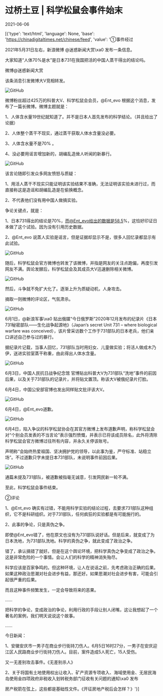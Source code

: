 # 过桥土豆 | 科学松鼠会事件始末

2021-06-06

[{'type': 'text/html', 'language': None, 'base': 'https://chinadigitaltimes.net/chinese/feed', 'value': '①事件经过

2021年5月31日左右，新浪微博 @迷惑新闻大赏\xa0 发布一条信息。



大家知道“人体70%是水”是日本731在我国把活的中国人蒸干得出的结论吗。

微博@迷惑新闻大赏



该条消息引发微博大V竞相转发。

![GitHub](https://chinadigitaltimes.net/chinese/files/2021/06/post-666865-60bbb612460aa.)

微博粉丝超过425万的科普大V、科学松鼠会会员，@Ent_evo 根据这个消息，发布了一篇长微博。微博主题就是：

1、人体含水量19世纪就知道了。并不是日本人首先发布的科学结论。（并且给出了论据）

2、人体整个蒸干不现实，通过蒸干获取人体水含量没必要。

3、人体含水量不是70% 。

4、没必要用谣言增加新的，胡编乱造耸人听闻的新暴行。

![GitHub](https://chinadigitaltimes.net/chinese/files/2021/06/post-666865-60bbb614c2af8.)

该言论随即引发众多网友愤怒与质疑：

1、用活人蒸干不现实只能证明该实验结果不准确，无法证明该实验未进行过，而直接称这是造谣和胡编乱造是在偷换概念。

2、不代表他们没有用中国人做搞实验。

争论关键点，就是：

1、日本731得出的结论是70%，而@Ent_evo给出的数据是58.5%，这恰好印证日本做了这个试验。因为没有引用历史数据。

2、@Ent_evo 说蒸人实验是谣言，但是证据却显示不是，很多人回忆录都显示有此试验。

![GitHub](https://chinadigitaltimes.net/chinese/files/2021/06/post-666865-60bbb618cf7c8.png)

随后，科学松鼠会官方微博也转发了该微博，并指是网友的关注点跑偏，再度引发网友不满。舆论发酵后，科学松鼠会及其成员大V迅速删除相关微博。

![GitHub](https://chinadigitaltimes.net/chinese/files/2021/06/post-666865-60bbb61b5612f.)

然后，斗争就不免扩大化了。逐渐上升为质疑动机，人身攻击。

摘取一则微博的评论区，气氛肃杀。

![GitHub](https://chinadigitaltimes.net/chinese/files/2021/06/post-666865-60bbb61e898b8.)

6月1日，@新浪军事\xa0 贴出俄媒“今日俄罗斯”2020年12月发布的纪录片《日本731秘密部队——生化战争起源地》（Japan‘s secret Unit 731 – where biological warfare was conceived），该片曾采访数个工作于731部队的日本老兵，他们亲口讲述自己参与过的暴行。

据纪录片记载，当事人回忆，731部队当时用妇女、儿童做实验；将活人做成木乃伊，送进实验室蒸干称重，由此得出人体水含量。

![GitHub](https://chinadigitaltimes.net/chinese/files/2021/06/post-666865-60bbb623a56f9.png)

6月3日，中国人民抗日战争纪念馆 官博贴出科普大V为731部队“洗地”事件的前因后果，以及关于731部队的记录片，并将贴文置顶。称该大V被俄纪录片打脸。

6月4日，中国公安部官博也发出同样贴文批评该大V。

![GitHub](https://chinadigitaltimes.net/chinese/files/2021/06/post-666865-60bbb626d7f3f.)

6月4日，@Ent_evo道歉。

![GitHub](https://chinadigitaltimes.net/chinese/files/2021/06/post-666865-60bbb629d4bc8.)

6月4日，陷入争议的科学松鼠协会在其官方微博上发布道歉声明，称科学松鼠会对“个别会员发表的不当言论”表示强烈愤慨，并表示已将该成员除名，此外将清除科学松鼠会官方微博过往所有内容，并永久关停该账号。

声明称“会始终热爱祖国、坚决拥护党的领导，以此事为鉴，严守标准、站稳立场”。不过道歉只字未提日本731部队，未说明事件前因后果。

![GitHub](https://chinadigitaltimes.net/chinese/files/2021/06/post-666865-60bbb62dafd0b.)

通篇未提及731部队，被道歉被指毫无诚意，引发网民新一轮不满。

至此，科学松鼠会事件结束。

②评论

1、@Ent_evo 确实有过错，不能用科学实验的结论过程，去要求731部队这种组织，它不是科研组织。对于731部队，任何疯狂的实验都是有可能施行的。

2、此事的争论，只是真伪之争。

即使@Ent_evo错了，他在原文也没有为731部队说好话。但是后来，就变成了为日本洗地，为731部队洗地。科学的真伪之争，就此变成了政治之争。

错了，承认搞错了就好。但是在这个舆论环境，把科学真伪之争变成了政治之争。这是非常危险的一个事情。会让人们的科学的精神消失殆尽。

科学应该是百家争鸣的。但这种环境，让人在说话之前，先考虑政治正确的后果。如果这种政治思潮对社会进步有益，那还好。如果思潮对社会进步有害，可能会引起很严重的后果。

而且这种事件频繁发生，一定会导致将来的恶果。

……

把科学的争论，变成政治的争论，利用行政的手段让别人闭嘴，这让我想起了一个著名的案例，我们明天说说这个故事。

……

今日新闻：

1、安徽安庆市一男子在商业步行街持刀伤人。6月5日16时27分，一男子在安庆迎江区人民路商业步行街持刀伤人。目前，案件造成5人死亡，15人受伤。

又一无差别攻击事件。《无差别杀人》

2、关于将国有土地使用权出让收入、矿产资源专项收入、海域使用金、无居民海岛使用金四项政府非税收入划转税务部门征收有关问题的通知\xa0 发布

房产税箭在弦上，这些都是基础性文件。《开征房地产税后会怎样？》'}]